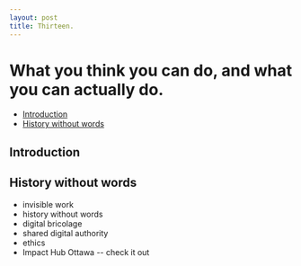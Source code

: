 ```yaml
---
layout: post
title: Thirteen.
---
```


# What you think you can do, and what you can actually do.

- [Introduction](##introduction)
- [History without words](##history-without-words)

## Introduction

## History without words

- invisible work
- history without words
- digital bricolage
- shared digital authority
- ethics
- Impact Hub Ottawa -- check it out
